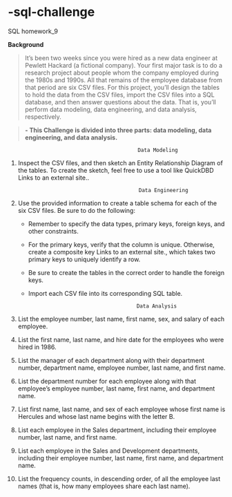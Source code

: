 # -sql-challenge
 SQL homework_9

**Background**

>It’s been two weeks since you were hired as a new data engineer at Pewlett Hackard (a fictional company). Your first major task is to do a research project about people whom the company employed during the 1980s and 1990s. All that remains of the employee database from that period are six CSV files.
For this project, you’ll design the tables to hold the data from the CSV files, import the CSV files into a SQL database, and then answer questions about the data. That is, you’ll perform data modeling, data engineering, and data analysis, respectively.


>**- This Challenge is divided into three parts: data modeling, data engineering, and data analysis.**


                                              Data Modeling

1. Inspect the CSV files, and then sketch an Entity Relationship Diagram of the tables. To create the sketch, feel free to use a tool like QuickDBD Links to an external site..


                                              Data Engineering

1. Use the provided information to create a table schema for each of the six CSV files. Be sure to do the following:
   - Remember to specify the data types, primary keys, foreign keys, and other constraints.
    - For the primary keys, verify that the column is unique. Otherwise, create a composite key Links to an external site., which takes two primary keys to uniquely identify a row.
     - Be sure to create the tables in the correct order to handle the foreign keys.
      - Import each CSV file into its corresponding SQL table.


                                               Data Analysis

1. List the employee number, last name, first name, sex, and salary of each employee.
2. List the first name, last name, and hire date for the employees who were hired in 1986.
3. List the manager of each department along with their department number, department name, employee number, last name, and first name.
4. List the department number for each employee along with that employee’s employee number, last name, first name, and department name.
5. List first name, last name, and sex of each employee whose first name is Hercules and whose last name begins with the letter B.
6. List each employee in the Sales department, including their employee number, last name, and first name.
7. List each employee in the Sales and Development departments, including their employee number, last name, first name, and department name.
8. List the frequency counts, in descending order, of all the employee last names (that is, how many employees share each last name).
